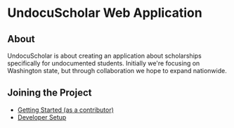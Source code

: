 # UndocuScholar Web Application

## About
UndocuScholar is about creating an application about scholarships specifically for undocumented students. Initially we're focusing on Washington state, but through collaboration we hope to expand nationwide.

## Joining the Project

* [Getting Started (as a contributor)](../../wiki/Getting-Started)
* [Developer Setup](../../wiki/Dev-Setup)
